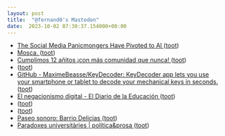 ```yaml
---
layout: post
title:  "@fernand0's Mastodon"
date:  2023-10-02 07:30:37.154000+00:00
---
```

*  [The Social Media Panicmongers Have Pivoted to AI ](https://www.thedailybeast.com/the-social-media-panic-mongers-have-pivoted-to-a) ([toot](https://mastodon.social/@fernand0/111164249679811138))
*  [Mosca. ](https://avecesunafoto.wordpress.com/2023/10/01/mosca) ([toot](https://mastodon.social/@fernand0/111160900823586757))
*  [Cumplimos 12 añitos ¡con más comunidad que nunca! ](https://www.luisllamas.es/aniversario-12) ([toot](https://mastodon.social/@fernand0/111160886540608258))
*  [ ](https://mastodon.social/@bdebobpodcast) ([toot](https://mastodon.social/@fernand0/111160741642567735))
*  [GitHub - MaximeBeasse/KeyDecoder: KeyDecoder app lets you use your smartphone or tablet to decode your mechanical keys in seconds. ](https://github.com/MaximeBeasse/KeyDecode) ([toot](https://mastodon.social/@fernand0/111160662168107966))
*  [El negacionismo digital - El Diario de la Educación ](https://eldiariodelaeducacion.com/2023/07/24/el-negacionismo-digital) ([toot](https://mastodon.social/@fernand0/111160489735678950))
*  [ ](https://mastodon.social/users/fernand0/statuses/111160488185218986/activity) ([toot](https://mastodon.social/users/fernand0/statuses/111160488185218986/activity))
*  [ ](https://jvm.social/@jorge) ([toot](https://mastodon.social/@fernand0/111160488005105097))
*  [Paseo sonoro: Barrio Delicias ](https://etopia.es/evento/paseo-sonoro) ([toot](https://mastodon.social/@fernand0/111160316538961080))
*  [Paradoxes universitàries \| política&prosa ](https://politicaprosa.com/paradoxes-universitaries) ([toot](https://mastodon.social/@fernand0/111159987794049836))
